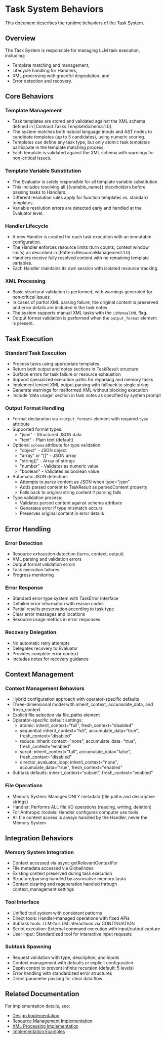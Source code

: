 # Task System Behaviors

This document describes the runtime behaviors of the Task System.

## Overview

The Task System is responsible for managing LLM task execution, including:
 - Template matching and management,
 - Lifecycle handling for Handlers,
 - XML processing with graceful degradation, and
 - Error detection and recovery.

## Core Behaviors

### Template Management
- Task templates are stored and validated against the XML schema defined in [Contract:Tasks:TemplateSchema:1.0].
- The system matches both natural language inputs and AST nodes to candidate templates (up to 5 candidates), using numeric scoring.
- Templates can define any task type, but only atomic task templates participate in the template matching process.
- Each template is validated against the XML schema with warnings for non-critical issues.

### Template Variable Substitution
- The Evaluator is solely responsible for all template variable substitution.
- This includes resolving all {{variable_name}} placeholders before passing tasks to Handlers.
- Different resolution rules apply for function templates vs. standard templates.
- Variable resolution errors are detected early and handled at the Evaluator level.

### Handler Lifecycle
- A new Handler is created for each task execution with an immutable configuration.
- The Handler enforces resource limits (turn counts, context window limits) as described in [Pattern:ResourceManagement:1.0].
- Handlers receive fully resolved content with no remaining template variables.
- Each Handler maintains its own session with isolated resource tracking.

### XML Processing
- Basic structural validation is performed, with warnings generated for non‑critical issues.
- In cases of partial XML parsing failure, the original content is preserved and error details are included in the task notes.
- The system supports manual XML tasks with the `isManualXML` flag.
- Output format validation is performed when the `output_format` element is present.

## Task Execution

### Standard Task Execution
- Process tasks using appropriate templates
- Return both output and notes sections in TaskResult structure
- Surface errors for task failure or resource exhaustion
- Support specialized execution paths for reparsing and memory tasks
- Implement lenient XML output parsing with fallback to single string
- Generate warnings for malformed XML without blocking execution
- Include 'data usage' section in task notes as specified by system prompt

### Output Format Handling
- Format declaration via `<output_format>` element with required `type` attribute
- Supported format types:
  * "json" - Structured JSON data
  * "text" - Plain text (default)
- Optional `schema` attribute for type validation:
  * "object" - JSON object
  * "array" or "[]" - JSON array
  * "string[]" - Array of strings
  * "number" - Validates as numeric value
  * "boolean" - Validates as boolean value
- Automatic JSON detection:
  * Attempts to parse content as JSON when type="json"
  * Adds parsed content to TaskResult as parsedContent property
  * Falls back to original string content if parsing fails
- Type validation process:
  * Validates parsed content against schema attribute
  * Generates error if type mismatch occurs
  * Preserves original content in error details

## Error Handling

### Error Detection
- Resource exhaustion detection (turns, context, output)
- XML parsing and validation errors
- Output format validation errors
- Task execution failures
- Progress monitoring

### Error Response
- Standard error type system with TaskError interface
- Detailed error information with reason codes
- Partial results preservation according to task type
- Clear error messages and locations
- Resource usage metrics in error responses

### Recovery Delegation
- No automatic retry attempts
- Delegates recovery to Evaluator
- Provides complete error context
- Includes notes for recovery guidance

## Context Management

### Context Management Behaviors
- Hybrid configuration approach with operator-specific defaults
- Three-dimensional model with inherit_context, accumulate_data, and fresh_context
- Explicit file selection via file_paths element
- Operator-specific default settings:
  * atomic: inherit_context="full", fresh_context="disabled"
  * sequential: inherit_context="full", accumulate_data="true", fresh_context="disabled"
  * reduce: inherit_context="none", accumulate_data="true", fresh_context="enabled"
  * script: inherit_context="full", accumulate_data="false", fresh_context="disabled"
  * director_evaluator_loop: inherit_context="none", accumulate_data="true", fresh_context="enabled"
- Subtask defaults: inherit_context="subset", fresh_context="enabled"

### File Operations
- Memory System: Manages ONLY metadata (file paths and descriptive strings)
- Handler: Performs ALL file I/O operations (reading, writing, deletion)
- For Anthropic models: Handler configures computer use tools
- All file content access is always handled by the Handler, never the Memory System

## Integration Behaviors

### Memory System Integration
- Context accessed via async getRelevantContextFor
- File metadata accessed via GlobalIndex
- Existing context preserved during task execution
- Structure/parsing handled by associative memory tasks
- Context clearing and regeneration handled through context_management settings

### Tool Interface
- Unified tool system with consistent patterns
- Direct tools: Handler-managed operations with fixed APIs
- Subtask tools: LLM-to-LLM interactions via CONTINUATION
- Script execution: External command execution with input/output capture
- User input: Standardized tool for interactive input requests

### Subtask Spawning
- Request validation with type, description, and inputs
- Context management with defaults or explicit configuration
- Depth control to prevent infinite recursion (default: 5 levels)
- Error handling with standardized error structures
- Direct parameter passing for clear data flow

## Related Documentation

For implementation details, see:
- [Design Implementation](../impl/design.md)
- [Resource Management Implementation](../impl/resource-management.md)
- [XML Processing Implementation](../impl/xml-processing.md)
- [Implementation Examples](../impl/examples/)
